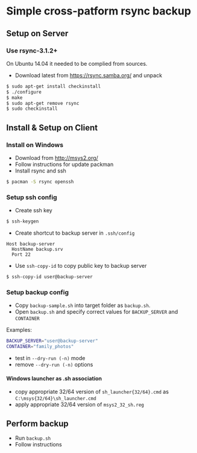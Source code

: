
Simple cross-patform rsync backup
=================================

## Setup on Server

### Use rsync-3.1.2+

On Ubuntu 14.04 it needed to be complied from sources.

 * Download latest from https://rsync.samba.org/ and unpack

```bash
$ sudo apt-get install checkinstall
$ ./configure
$ make
$ sudo apt-get remove rsync
$ sudo checkinstall
```

## Install & Setup on Client

### Install on Windows

 * Download from http://msys2.org/
 * Follow instructions for update packman
 * Install rsync and ssh 

```bash
$ pacman -S rsync openssh
```

### Setup ssh config

 * Create ssh key 

```bash
$ ssh-keygen
```

 * Create shortcut to backup server in `.ssh/config`

```ssh-config
Host backup-server
  HostName backup.srv
  Port 22
```

 * Use `ssh-copy-id` to copy public key to backup server

```bash
$ ssh-copy-id user@backup-server
```

### Setup backup config

 * Copy `backup-sample.sh` into target folder as `backup.sh`.
 * Open `backup.sh` and specify correct values for `BACKUP_SERVER` and `CONTAINER`

Examples:

```bash
BACKUP_SERVER="user@backup-server"
CONTAINER="family_photos"
```

 * test in `--dry-run (-n)` mode
 * remove `--dry-run (-n)` options

#### Windows launcher as .sh association

 * copy appropriate 32/64 version of `sh_launcher{32/64}.cmd` as `C:\msys{32/64}\sh_launcher.cmd`
 * apply appropriate 32/64 version of `msys2_32_sh.reg`

## Perform backup

 * Run `backup.sh`
 * Follow instructions
